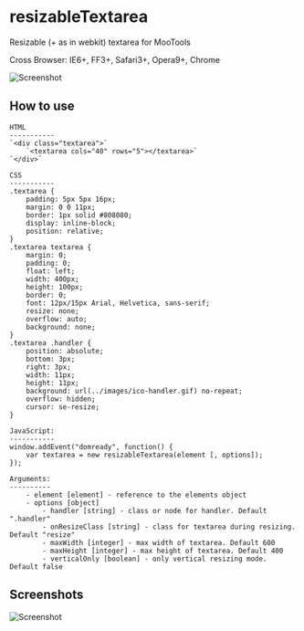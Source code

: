 resizableTextarea
=================

Resizable (+ as in webkit) textarea for MooTools

Cross Browser: IE6+, FF3+, Safari3+, Opera9+, Chrome

![Screenshot](http://juverman.narod.ru/resizableTextarea/screen.png)

How to use
----------
	HTML
	-----------
	`<div class="textarea">`
		`<textarea cols="40" rows="5"></textarea>`
	`</div>`
	
	CSS
	-----------
	.textarea {
		padding: 5px 5px 16px;
		margin: 0 0 11px;
		border: 1px solid #808080;
		display: inline-block;
		position: relative;
	}
	.textarea textarea {
		margin: 0;
		padding: 0;
		float: left;
		width: 400px;
		height: 100px;
		border: 0;
		font: 12px/15px Arial, Helvetica, sans-serif;
		resize: none;
		overflow: auto;
		background: none;
	}
	.textarea .handler {
		position: absolute;
		bottom: 3px;
		right: 3px;
		width: 11px;
		height: 11px;
		background: url(../images/ico-handler.gif) no-repeat;
		overflow: hidden;
		cursor: se-resize;
	}
	
	JavaScript:
	-----------
	window.addEvent("domready", function() {
        var textarea = new resizableTextarea(element [, options]);
    });
	
	Arguments:
	----------
		- element [element] - reference to the elements object
		- options [object]
			- handler [string] - class or node for handler. Default ".handler"
			- onResizeClass [string] - class for textarea during resizing. Default "resize"
			- maxWidth [integer] - max width of textarea. Default 600
			- maxHeight [integer] - max height of textarea. Default 400
			- verticalOnly [boolean] - only vertical resizing mode. Default false
			
Screenshots
-----------
![Screenshot](http://juverman.narod.ru/resizableTextarea/screen-1.jpg)